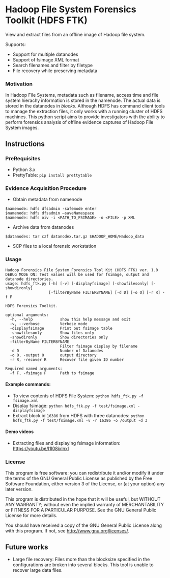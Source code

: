 # Hadoop File System Forensics Toolkit (HDFS FTK)
View and extract files from an offline image of Hadoop file system.

Supports:
* Support for multiple datanodes
* Support of fsimage XML format
* Search filenames and filter by filetype
* File recovery while preserving metadata


### Motivation
In Hadoop File Systems, metadata such as filename, access time and file system hierachy information is stored in the namenode. The actual data is stored in the datanodes in _blocks_. Although HDFS has command client tools to manage the extraction files, it only works with a running cluster of HDFS machines.
This python script aims to provide investigators with the ability to perform forensics analysis of offline evidence captures of Hadoop File System images.

## Instructions

### PreRequisites
* Python 3.x
* PrettyTable: `pip install prettytable`

### Evidence Acquisition Procedure
* Obtain metadata from namenode
```
$namenode: hdfs dfsadmin -safemode enter
$namenode: hdfs dfsadmin –saveNamespace
$namenode: hdfs oiv -i <PATH_TO_FSIMAGE> -o <FILE> -p XML
```

* Archive data from datanodes
```
$datanodes: tar czf datanodex.tar.gz $HADOOP_HOME/Hadoop_data
```

* SCP files to a local forensic workstation

### Usage

```
Hadoop Forensics File System Forensics Tool Kit (HDFS FTK) ver. 1.0
DEBUG MODE ON: Test values will be used for fsimage, output and datanode directories.
usage: hdfs_ftk.py [-h] [-v] [-displayfsimage] [-showfilesonly] [-showdironly]
                   [-filterByName FILTERBYNAME] [-d D] [-o O] [-r R] -f F

HDFS Forensics Toolkit.

optional arguments:
  -h, --help            show this help message and exit
  -v, --verbose         Verbose mode
  -displayfsimage       Print out fsimage table
  -showfilesonly        Show files only
  -showdironly          Show directories only
  -filterByName FILTERBYNAME
                        Filter fsimage display by filename
  -d D                  Number of Datanodes
  -o O, -output O       output directory
  -r R, -recover R      Recover file given ID number

Required named arguments:
  -f F, -fsimage F      Path to fsimage

```

#### Example commands:

* To view contents of HDFS File System: `python hdfs_ftk.py -f fsimage.xml`
* Display fsimage: `python hdfs_ftk.py -f test/fsimage.xml -displayfsimage`
* Extract block id `16386` from HDFS with three datanodes: `python hdfs_ftk.py -f test/fsimage.xml -v -r 16386 -o /output -d 3`

#### Demo videos
* Extracting files and displaying fsimage information: https://youtu.be/I1I08ixInxI


### License
This program is free software: you can redistribute it and/or modify
    it under the terms of the GNU General Public License as published by
    the Free Software Foundation, either version 3 of the License, or
    (at your option) any later version.

This program is distributed in the hope that it will be useful,
    but WITHOUT ANY WARRANTY; without even the implied warranty of
    MERCHANTABILITY or FITNESS FOR A PARTICULAR PURPOSE.  See the
    GNU General Public License for more details.

You should have received a copy of the GNU General Public License
    along with this program.  If not, see <http://www.gnu.org/licenses/>.

## Future works
* Large file recovery: Files more than the blocksize specified in the configurations are broken into several blocks. This tool is unable to recover large data files.
